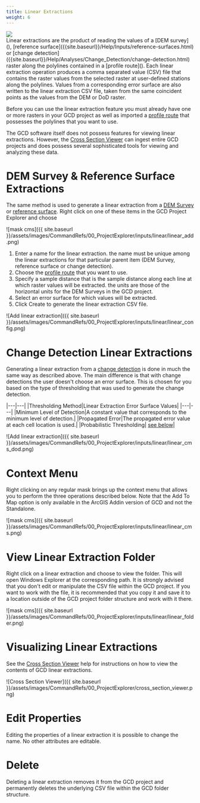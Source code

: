 ```yaml
---
title: Linear Extractions
weight: 6
---
```


<div class="float-right">
<img src="{{ site.baseurl }} /assets/images/CommandRefs/00_ProjectExplorer/inputs/profile/profile_routes.png"></div>
Linear extractions are the product of reading the values of a [DEM survey](), [reference surface]({{site.baseurl}}/Help/Inputs/reference-surfaces.html) or [change detection]({{site.baseurl}}/Help/Analyses/Change_Detection/change-detection.html) raster along the polylines contained in a [profile route](). Each linear extraction operation produces a comma separated value (CSV) file that contains the raster values from the selected raster at user-defined stations along the polylines. Values from a corresponding error surface are also written to the linear extraction CSV file, taken from the same coincident points as the values from the DEM or DoD raster.

Before you can use the linear extraction feature you must already have one or more rasters in your GCD project as well as imported a [profile route]({{site.baseurl}}/Help/Inputs/profile-routes.html) that possesses the polylines that you want to use.

The GCD software itself does not possess features for viewing linear extractions. However, the [Cross Section Viewer](http://xsviewer.northarrowresearch.com/) can ingest entire GCD projects and does possess several sophisticated tools for viewing and analyzing these data.

# DEM Survey & Reference Surface Extractions

The same method is used to generate a linear extraction from a [DEM Survey]({{site.baseurl}}/Help/Inputs/dem-surveys.html) or [reference surface](). Right click on one of these items in the GCD Project Explorer and choose 

![mask cms]({{ site.baseurl }}/assets/images/CommandRefs/00_ProjectExplorer/inputs/linear/linear_add.png)

1. Enter a name for the linear extraction. the name must be unique among the linear extractions for that particular parent item (DEM Survey, reference surface or change detection).
2. Choose the [profile route]({{site.baseurl}}/Help/Inputs/profile-routes.html) that you want to use.
3. Specify a sample distance that is the sample distance along each line at which raster values will be extracted. the units are those of the horizontal units for the DEM Surveys in the GCD project.
4. Select an error surface for which values will be extracted.
5. Click Create to generate the linear extraction CSV file.

![Add linear extraction]({{ site.baseurl }}/assets/images/CommandRefs/00_ProjectExplorer/inputs/linear/linear_config.png)


# Change Detection Linear Extractions

Generating a linear extraction from a [change detection]({{site.baseurl}}/Help/Analyses/Change_Detection/change-detection.html) is done in much the same way as described above. The main difference is that with change detections the user doesn't choose an error surface. This is chosen for you based on the type of thresholding that was used to generate the change detection.

|---|---|
|Thresholding Method|Linear Extraction Error Surface Values|
|---|---|
|Minimum Level of Detection|A constant value that corresponds to the minimum level of detection.|
|Propagated Error|The propagated error value at each cell location is used.|
|Probabilistic Thresholding| [see below]()|

![Add linear extraction]({{ site.baseurl }}/assets/images/CommandRefs/00_ProjectExplorer/inputs/linear/linear_cms_dod.png)

# Context Menu

Right clicking on any regular mask brings up the context menu that allows you to perform the three operations described below. Note that the Add To Map option is only available in the ArcGIS Addin version of GCD and not the Standalone.

![mask cms]({{ site.baseurl }}/assets/images/CommandRefs/00_ProjectExplorer/inputs/linear/linear_cms.png)

# View Linear Extraction Folder

Right click on a linear extraction and choose to view the folder. This will open Windows Explorer at the corresponding path. It is strongly advised that you don't edit or manipulate the CSV file within the GCD project. If you want to work with the file, it is recommended that you copy it and save it to a location outside of the GCD project folder structure and work with it there.

![mask cms]({{ site.baseurl }}/assets/images/CommandRefs/00_ProjectExplorer/inputs/linear/linear_folder.png)

# Visualizing Linear Extractions

See the [Cross Section Viewer](http://xsviewer.northarrowresearch.com/Online_Help/File_Menu/import_gcd_project.html) help for instructions on how to view the contents of GCD linear extractions.

![Cross Section Viewer]({{ site.baseurl }}/assets/images/CommandRefs/00_ProjectExplorer/cross_section_viewer.png)

# Edit Properties

Editing the properties of a linear extraction it is possible to change the name. No other attributes are editable.

# Delete

Deleting a linear extraction removes it from the GCD project and permanently deletes the underlying CSV file within the GCD folder structure.